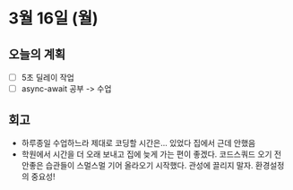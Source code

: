 # 3월 16일 (월)

## 오늘의 계획

- [ ] 5초 딜레이 작업
- [ ] async-await 공부 -> 수업

## 회고

- 하루종일 수업하느라 제대로 코딩할 시간은... 있었다 집에서 근데 안했음
- 학원에서 시간을 더 오래 보내고 집에 늦게 가는 편이 좋겠다. 코드스쿼드 오기 전 안좋은 습관들이 스멀스멀 기어 올라오기 시작했다. 관성에 끌리지 말자. 환경설정의 중요성!
